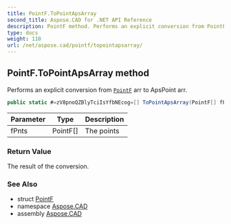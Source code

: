 ```yaml
---
title: PointF.ToPointApsArray
second_title: Aspose.CAD for .NET API Reference
description: PointF method. Performs an explicit conversion from PointF arr to ApsPoint arr
type: docs
weight: 110
url: /net/aspose.cad/pointf/topointapsarray/
---
```

## PointF.ToPointApsArray method

Performs an explicit conversion from [`PointF`](../) arr to ApsPoint arr.

```csharp
public static #=zV8pnoQZBlyTciIsYfbNEcog=[] ToPointApsArray(PointF[] fPnts)
```

| Parameter | Type | Description |
| --- | --- | --- |
| fPnts | PointF[] | The points |

### Return Value

The result of the conversion.

### See Also

* struct [PointF](../)
* namespace [Aspose.CAD](../../pointf/)
* assembly [Aspose.CAD](../../../)


